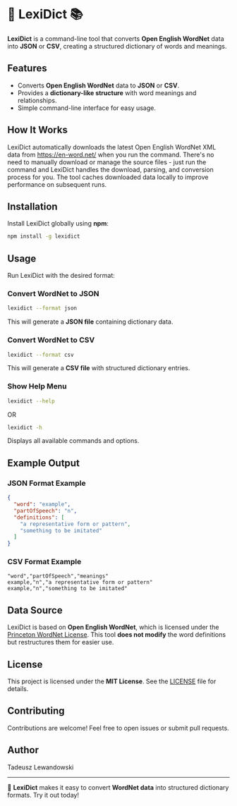 # 🚀 LexiDict 📚

**LexiDict** is a command-line tool that converts **Open English WordNet** data into **JSON** or **CSV**, creating a structured dictionary of words and meanings.

## Features
- Converts **Open English WordNet** data to **JSON** or **CSV**.
- Provides a **dictionary-like structure** with word meanings and relationships.
- Simple command-line interface for easy usage.

## How It Works

LexiDict automatically downloads the latest Open English WordNet XML data from https://en-word.net/ when you run the command. There's no need to manually download or manage the source files - just run the command and LexiDict handles the download, parsing, and conversion process for you. The tool caches downloaded data locally to improve performance on subsequent runs.

## Installation

Install LexiDict globally using **npm**:
```sh
npm install -g lexidict
```

## Usage

Run LexiDict with the desired format:

### Convert WordNet to JSON
```sh
lexidict --format json
```
This will generate a **JSON file** containing dictionary data.

### Convert WordNet to CSV
```sh
lexidict --format csv
```
This will generate a **CSV file** with structured dictionary entries.

### Show Help Menu
```sh
lexidict --help
```
OR
```sh
lexidict -h
```
Displays all available commands and options.

## Example Output

### JSON Format Example
```json
{
  "word": "example",
  "partOfSpeech": "n",
  "definitions": [
    "a representative form or pattern",
    "something to be imitated"
  ]
}
```

### CSV Format Example
```csv
"word","partOfSpeech","meanings"
example,"n","a representative form or pattern"
example,"n","something to be imitated"
```

## Data Source
LexiDict is based on **Open English WordNet**, which is licensed under the [Princeton WordNet License](https://wordnet.princeton.edu/license-and-commercial-use). This tool **does not modify** the word definitions but restructures them for easier use.

## License
This project is licensed under the **MIT License**. See the [LICENSE](https://github.com/talevv/lexidict/blob/master/LICENSE.md) file for details.

## Contributing
Contributions are welcome! Feel free to open issues or submit pull requests.

## Author
Tadeusz Lewandowski

---

🚀 **LexiDict** makes it easy to convert **WordNet data** into structured dictionary formats. Try it out today!

